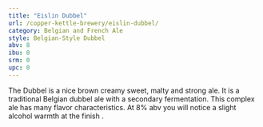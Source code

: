 ```yaml
---
title: "Eislin Dubbel"
url: /copper-kettle-brewery/eislin-dubbel/
category: Belgian and French Ale
style: Belgian-Style Dubbel
abv: 8
ibu: 0
srm: 0
upc: 0
---
```

The Dubbel is a nice brown creamy sweet, malty and strong ale. It is a traditional Belgian dubbel ale with a secondary fermentation. This complex ale has many flavor characteristics. At 8% abv you will notice a slight alcohol warmth at the finish .

